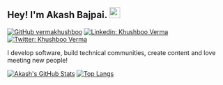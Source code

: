 ## Hey! I'm Akash Bajpai. <img src="https://media.giphy.com/media/hvRJCLFzcasrR4ia7z/giphy.gif" width="25px">

[![GitHub vermakhushboo](https://img.shields.io/github/followers/akash-268?label=follow&style=social)](https://github.com/akash-268)
[![Linkedin: Khushboo Verma](https://img.shields.io/badge/-Khushboo%20Verma-blue?style=flat-square&logo=Linkedin&logoColor=white&link=https://www.linkedin.com/in/akash-bajpai-b439491b9/)](https://www.linkedin.com/in/akash-bajpai-b439491b9/)
[![Twitter: Khushboo Verma](https://img.shields.io/twitter/follow/akashbajpai268?style=social)](https://twitter.com/akashbajpai268)

I develop software, build technical communities, create content and love meeting new people!


[![Akash's GitHub Stats](https://github-readme-stats.vercel.app/api?username=akash-268&hide=issues&count_private=true&show_icons=true&theme=calm)](https://github.com/akash-268/github-readme-stats)
[![Top Langs](https://github-readme-stats.vercel.app/api/top-langs/?username=akash-268&layout=compact&theme=calm)](https://github.com/akash-268/github-readme-stats)




<!--
**vermakhushboo/vermakhushboo** is a ✨ _special_ ✨ repository because its `README.md` (this file) appears on your GitHub profile.

Here are some ideas to get you started:

- 🔭 I’m currently working on ...
- 🌱 I’m currently learning ...
- 👯 I’m looking to collaborate on ...
- 🤔 I’m looking for help with ...
- 💬 Ask me about ...
- 📫 How to reach me: ...
- 😄 Pronouns: ...
- ⚡ Fun fact: ...
-->
